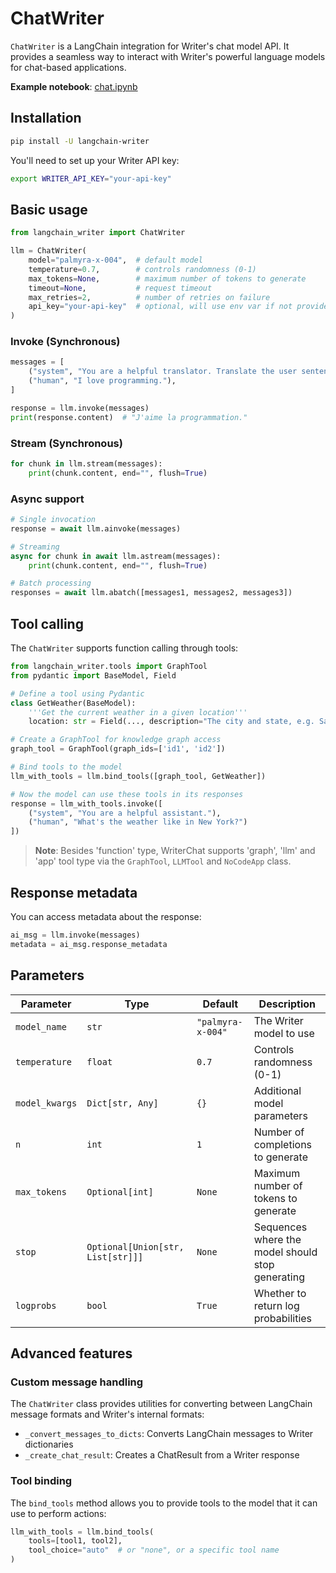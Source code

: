 # ChatWriter

`ChatWriter` is a LangChain integration for Writer's chat model API. It provides a seamless way to interact with Writer's powerful language models for chat-based applications.

**Example notebook**: [chat.ipynb](./chat.ipynb)

## Installation

```bash
pip install -U langchain-writer
```

You'll need to set up your Writer API key:

```bash
export WRITER_API_KEY="your-api-key"
```

## Basic usage

```python
from langchain_writer import ChatWriter

llm = ChatWriter(
    model="palmyra-x-004",  # default model
    temperature=0.7,        # controls randomness (0-1)
    max_tokens=None,        # maximum number of tokens to generate
    timeout=None,           # request timeout
    max_retries=2,          # number of retries on failure
    api_key="your-api-key"  # optional, will use env var if not provided
)
```

### Invoke (Synchronous)

```python
messages = [
    ("system", "You are a helpful translator. Translate the user sentence to French."),
    ("human", "I love programming."),
]

response = llm.invoke(messages)
print(response.content)  # "J'aime la programmation."
```

### Stream (Synchronous)

```python
for chunk in llm.stream(messages):
    print(chunk.content, end="", flush=True)
```

### Async support

```python
# Single invocation
response = await llm.ainvoke(messages)

# Streaming
async for chunk in await llm.astream(messages):
    print(chunk.content, end="", flush=True)

# Batch processing
responses = await llm.abatch([messages1, messages2, messages3])
```

## Tool calling

The `ChatWriter` supports function calling through tools:

```python
from langchain_writer.tools import GraphTool
from pydantic import BaseModel, Field

# Define a tool using Pydantic
class GetWeather(BaseModel):
    '''Get the current weather in a given location'''
    location: str = Field(..., description="The city and state, e.g. San Francisco, CA")

# Create a GraphTool for knowledge graph access
graph_tool = GraphTool(graph_ids=['id1', 'id2'])

# Bind tools to the model
llm_with_tools = llm.bind_tools([graph_tool, GetWeather])

# Now the model can use these tools in its responses
response = llm_with_tools.invoke([
    ("system", "You are a helpful assistant."),
    ("human", "What's the weather like in New York?")
])
```

> **Note**: Besides 'function' type, WriterChat supports 'graph', 'llm' and 'app' tool type via the `GraphTool`, `LLMTool` and `NoCodeApp` class.

## Response metadata

You can access metadata about the response:

```python
ai_msg = llm.invoke(messages)
metadata = ai_msg.response_metadata
```

## Parameters

| Parameter | Type | Default | Description |
|-----------|------|---------|-------------|
| `model_name` | `str` | `"palmyra-x-004"` | The Writer model to use |
| `temperature` | `float` | `0.7` | Controls randomness (0-1) |
| `model_kwargs` | `Dict[str, Any]` | `{}` | Additional model parameters |
| `n` | `int` | `1` | Number of completions to generate |
| `max_tokens` | `Optional[int]` | `None` | Maximum number of tokens to generate |
| `stop` | `Optional[Union[str, List[str]]]` | `None` | Sequences where the model should stop generating |
| `logprobs` | `bool` | `True` | Whether to return log probabilities |

## Advanced features

### Custom message handling

The `ChatWriter` class provides utilities for converting between LangChain message formats and Writer's internal formats:

- `_convert_messages_to_dicts`: Converts LangChain messages to Writer dictionaries
- `_create_chat_result`: Creates a ChatResult from a Writer response

### Tool binding

The `bind_tools` method allows you to provide tools to the model that it can use to perform actions:

```python
llm_with_tools = llm.bind_tools(
    tools=[tool1, tool2],
    tool_choice="auto"  # or "none", or a specific tool name
)
